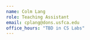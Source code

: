 ```yaml
---
name: Colm Lang
role: Teaching Assistant
email: cplang@dons.usfca.edu
office_hours: "TBD in CS Labs"
---
```

